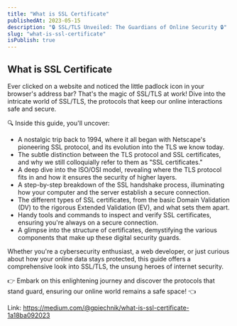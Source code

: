 ```yaml
---
title: "What is SSL Certificate"
publishedAt: 2023-05-15
description: "🔒 SSL/TLS Unveiled: The Guardians of Online Security 🔒"
slug: "what-is-ssl-certificate"
isPublish: true
---
```


## What is SSL Certificate

Ever clicked on a website and noticed the little padlock icon in your browser's address bar? That's the magic of SSL/TLS at work! Dive into the intricate world of SSL/TLS, the protocols that keep our online interactions safe and secure.

🔍 Inside this guide, you'll uncover:

- A nostalgic trip back to 1994, where it all began with Netscape's pioneering SSL protocol, and its evolution into the TLS we know today.
- The subtle distinction between the TLS protocol and SSL certificates, and why we still colloquially refer to them as "SSL certificates."
- A deep dive into the ISO/OSI model, revealing where the TLS protocol fits in and how it ensures the security of higher layers.
- A step-by-step breakdown of the SSL handshake process, illuminating how your computer and the server establish a secure connection.
- The different types of SSL certificates, from the basic Domain Validation (DV) to the rigorous Extended Validation (EV), and what sets them apart.
- Handy tools and commands to inspect and verify SSL certificates, ensuring you're always on a secure connection.
- A glimpse into the structure of certificates, demystifying the various components that make up these digital security guards.

Whether you're a cybersecurity enthusiast, a web developer, or just curious about how your online data stays protected, this guide offers a comprehensive look into SSL/TLS, the unsung heroes of internet security.

👉 Embark on this enlightening journey and discover the protocols that stand guard, ensuring our online world remains a safe space! 👈

Link: https://medium.com/@gpiechnik/what-is-ssl-certificate-1a18ba092023
